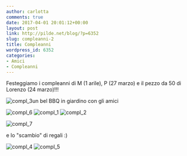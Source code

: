 ```yaml
---
author: carlotta
comments: true
date: 2017-04-01 20:01:12+00:00
layout: post
link: http://pilde.net/blog/?p=6352
slug: compleanni-2
title: Compleanni
wordpress_id: 6352
categories:
- Amici
- Compleanni
---
```


Festeggiamo i compleanni di M (1 arile), P (27 marzo) e il pezzo da 50 di Lorenzo (24 marzo)!!!

![compl_3](http://pilde.net/blog/wp-content/uploads/2017/05/compl_3.jpg)un bel BBQ in giardino con gli amici

![compl_6](http://pilde.net/blog/wp-content/uploads/2017/05/compl_6.jpg) ![compl_1](http://pilde.net/blog/wp-content/uploads/2017/05/compl_1.jpg) ![compl_2](http://pilde.net/blog/wp-content/uploads/2017/05/compl_2.jpg)

![compl_7](http://pilde.net/blog/wp-content/uploads/2017/05/compl_7.jpg)

e lo "scambio" di regali :)

![compl_4](http://pilde.net/blog/wp-content/uploads/2017/05/compl_4.jpg) ![compl_5](http://pilde.net/blog/wp-content/uploads/2017/05/compl_5.jpg)
